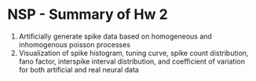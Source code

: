 # NSP - Summary of Hw 2
1. Artificially generate spike data based on homogeneous and inhomogenous poisson processes
2.  Visualization of spike histogram, tuning curve, spike count distribution, fano factor, interspike interval distribution, and coefficient of variation for both artificial and real neural data
